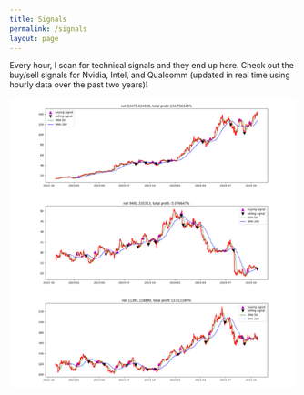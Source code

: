 ```yaml
---
title: Signals
permalink: /signals
layout: page
---
```

Every hour, I scan for technical signals and they end up here. Check out the buy/sell signals for Nvidia, Intel, and Qualcomm (updated in real time
using hourly data over the past two years)!

<img src= "monitor/NVDA.png" width="600" height="auto" />
<img src= "monitor/INTC.png" width="600" height="auto" />
<img src= "monitor/QCOM.png" width="600" height="auto" />